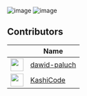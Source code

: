 
![image](https://github.com/user-attachments/assets/7a2910db-d800-4d66-b4f9-4259bf1a363a)
![image](https://github.com/user-attachments/assets/6bf07a8b-f439-4d7c-8db1-7420fbdbe407)


## Contributors

|  | Name | 
| - | ---- | 
| <img src="https://avatars.githubusercontent.com/u/183641468?v=4" width="30"> | [dawid-paluch](https://github.com/dawid-paluch) | 
| <img src="https://avatars.githubusercontent.com/u/114569841?v=4" width="30"> | [KashiCode](https://github.com/KashiCode) | 

